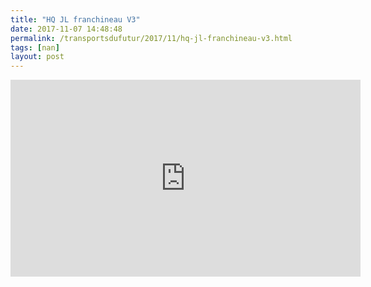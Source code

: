 ```yaml
---
title: "HQ JL franchineau V3"
date: 2017-11-07 14:48:48
permalink: /transportsdufutur/2017/11/hq-jl-franchineau-v3.html
tags: [nan]
layout: post
---
```


<iframe width="560" height="315" src="https://www.youtube.com/embed/snC3SpTxjBk" frameborder="0" allowfullscreen></iframe>
